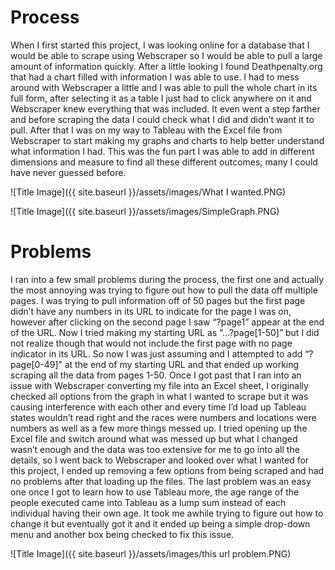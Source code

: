 # Process 

When I first started this project, I was looking online for a database that I would be able to scrape using Webscraper so I would be able to pull a large amount of information quickly.  After a little looking I found Deathpenalty.org that had a chart filled with information I was able to use.  I had to mess around with Webscraper a little and I was able to pull the whole chart in its full form, after selecting it as a table I just had to click anywhere on it and Webscraper knew everything that was included.  It even went a step farther and before scraping the data I could check what I did and didn’t want it to pull.  After that I was on my way to Tableau with the Excel file from Webscraper to start making my graphs and charts to help better understand what information I had.  This was the fun part I was able to add in different dimensions and measure to find all these different outcomes; many I could have never guessed before.  

![Title Image]({{ site.baseurl }}/assets/images/What I wanted.PNG)

![Title Image]({{ site.baseurl }}/assets/images/SimpleGraph.PNG)
 
# Problems

I ran into a few small problems during the process, the first one and actually the most annoying was trying to figure out how to pull the data off multiple pages.  I was trying to pull information off of 50 pages but the first page didn’t have any numbers in its URL to indicate for the page I was on, however after clicking on the second page I saw “?page1” appear at the end of the URL.  Now I tried making my starting URL as “…?page[1-50]” but I did not realize though that would not include the first page with no page indicator in its URL.  So now I was just assuming and I attempted to add “?page[0-49]” at the end of my starting URL and that ended up working scraping all the data from pages 1-50. Once I got past that I ran into an issue with Webscraper converting my file into an Excel sheet, I originally checked all options from the graph in what I wanted to scrape but it was causing interference with each other and every time I’d load up Tableau states wouldn’t read right and the races were numbers and locations were numbers as well as a few more things messed up.  I tried opening up the Excel file and switch around what was messed up but what I changed wasn’t enough and the data was too extensive for me to go into all the details, so I went back to Webscraper and looked over what I wanted for this project, I ended up removing a few options from being scraped and had no problems after that loading up the files.  The last problem was an easy one once I got to learn how to use Tableau more, the age range of the people executed came into Tableau as a lump sum instead of each individual having their own age.  It took me awhile trying to figure out how to change it but eventually got it and it ended up being a simple drop-down menu and another box being checked to fix this issue.  

![Title Image]({{ site.baseurl }}/assets/images/this url problem.PNG)
